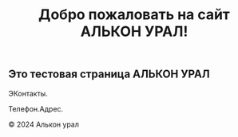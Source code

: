 
</head>
<body>
    <header>
        <h1>Добро пожаловать на сайт АЛЬКОН УРАЛ!</h1>
    </header>
    <main>
        <h2>Это тестовая страница АЛЬКОН УРАЛ</h2>
        <p>ЭКонтакты.</p>
        <p>Телефон.Адрес.</p>
    </main>
    <footer>
        <p>© 2024 Алькон урал</p>
    </footer>
</body>
</html>
